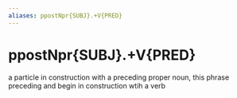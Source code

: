```yaml
---
aliases: ppostNpr{SUBJ}.+V{PRED}
---
```

# ppostNpr{SUBJ}.+V{PRED}

a particle in construction with a preceding proper noun, this phrase preceding and begin in construction wtih a verb